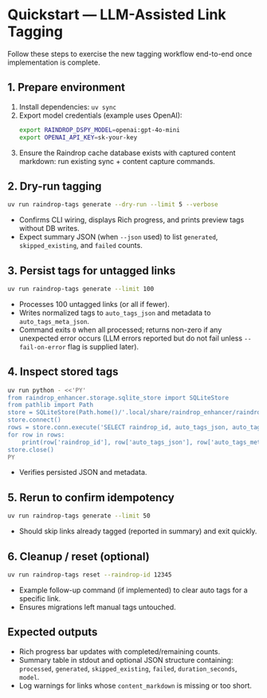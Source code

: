 # Quickstart — LLM-Assisted Link Tagging

Follow these steps to exercise the new tagging workflow end-to-end once implementation is complete.

## 1. Prepare environment
1. Install dependencies: `uv sync`
2. Export model credentials (example uses OpenAI):
   ```bash
   export RAINDROP_DSPY_MODEL=openai:gpt-4o-mini
   export OPENAI_API_KEY=sk-your-key
   ```
3. Ensure the Raindrop cache database exists with captured content markdown: run existing sync + content capture commands.

## 2. Dry-run tagging
```bash
uv run raindrop-tags generate --dry-run --limit 5 --verbose
```
- Confirms CLI wiring, displays Rich progress, and prints preview tags without DB writes.
- Expect summary JSON (when `--json` used) to list `generated`, `skipped_existing`, and `failed` counts.

## 3. Persist tags for untagged links
```bash
uv run raindrop-tags generate --limit 100
```
- Processes 100 untagged links (or all if fewer).
- Writes normalized tags to `auto_tags_json` and metadata to `auto_tags_meta_json`.
- Command exits `0` when all processed; returns non-zero if any unexpected error occurs (LLM errors reported but do not fail unless `--fail-on-error` flag is supplied later).

## 4. Inspect stored tags
```bash
uv run python - <<'PY'
from raindrop_enhancer.storage.sqlite_store import SQLiteStore
from pathlib import Path
store = SQLiteStore(Path.home()/'.local/share/raindrop_enhancer/raindrops.db')
store.connect()
rows = store.conn.execute('SELECT raindrop_id, auto_tags_json, auto_tags_meta_json FROM raindrop_links WHERE auto_tags_json IS NOT NULL LIMIT 5').fetchall()
for row in rows:
    print(row['raindrop_id'], row['auto_tags_json'], row['auto_tags_meta_json'])
store.close()
PY
```
- Verifies persisted JSON and metadata.

## 5. Rerun to confirm idempotency
```bash
uv run raindrop-tags generate --limit 50
```
- Should skip links already tagged (reported in summary) and exit quickly.

## 6. Cleanup / reset (optional)
```bash
uv run raindrop-tags reset --raindrop-id 12345
```
- Example follow-up command (if implemented) to clear auto tags for a specific link.
- Ensures migrations left manual tags untouched.

## Expected outputs
- Rich progress bar updates with completed/remaining counts.
- Summary table in stdout and optional JSON structure containing: `processed`, `generated`, `skipped_existing`, `failed`, `duration_seconds`, `model`.
- Log warnings for links whose `content_markdown` is missing or too short.
